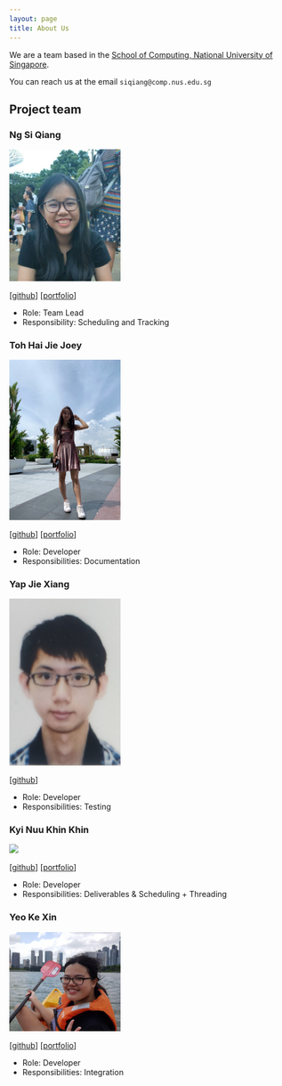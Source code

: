 ```yaml
---
layout: page
title: About Us
---
```


We are a team based in the [School of Computing, National University of Singapore](http://www.comp.nus.edu.sg).

You can reach us at the email `siqiang@comp.nus.edu.sg`

## Project team

### Ng Si Qiang

<img src="images/siqiang-ng.png" width="200px">

[[github](https://github.com/siqiang-ng)]
[[portfolio](team/siqiang-ng.md)]

* Role: Team Lead
* Responsibility: Scheduling and Tracking

### Toh Hai Jie Joey

<img src="images/joeytoh.png" width="200px">

[[github](http://github.com/JoeyToh)]
[[portfolio](team/JoeyToh.md)]

* Role: Developer
* Responsibilities: Documentation

### Yap Jie Xiang

<img src="images/akgrensoar.png" width="200px">

[[github](https://github.com/akgrenSoar)]

* Role: Developer
* Responsibilities: Testing

### Kyi Nuu Khin Khin

<img src="images/khinkhinn.png" width="200px">

[[github](http://github.com/khinkhinn)]
[[portfolio](team/khinkhinn.md)]

* Role: Developer
* Responsibilities: Deliverables & Scheduling + Threading

### Yeo Ke Xin

<img src="images/pockii.png" width="200px">

[[github](http://github.com/pockii)]
[[portfolio](team/pockii.md)]

* Role: Developer
* Responsibilities: Integration
